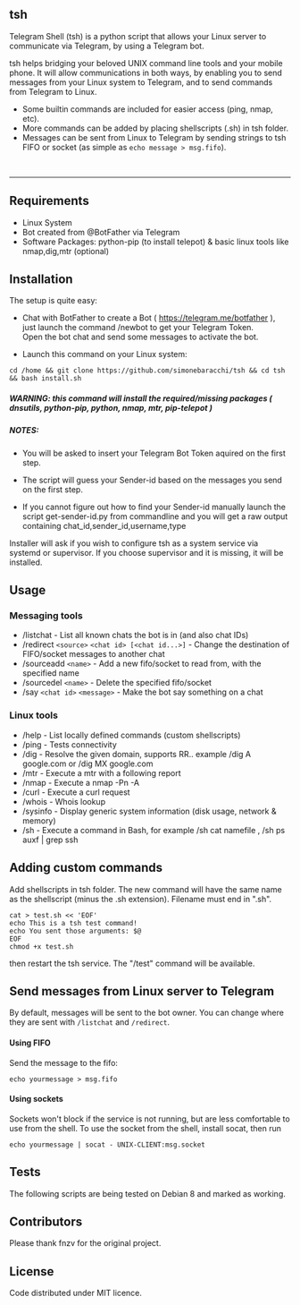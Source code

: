## tsh

Telegram Shell (tsh) is a python script that allows your Linux server to communicate via Telegram, by using a Telegram bot.

tsh helps bridging your beloved UNIX command line tools and your mobile phone. It will allow communications in both ways, by enabling you to send messages from your Linux system to Telegram, and to send commands from Telegram to Linux.

  - Some builtin commands are included for easier access (ping, nmap, etc).
  - More commands can be added by placing shellscripts (.sh) in tsh folder.
  - Messages can be sent from Linux to Telegram by sending strings to tsh FIFO or socket (as simple as `echo message > msg.fifo`).

 <br>

 -------------------------------

## Requirements
- Linux System
- Bot created from @BotFather via Telegram
- Software Packages: python-pip (to install telepot) & basic linux tools like nmap,dig,mtr (optional)

## Installation

The setup is quite easy: <br>

* Chat with BotFather to create a Bot ( https://telegram.me/botfather ), just launch the command /newbot to get your Telegram Token. <br>
 Open the bot chat and send some messages to activate the bot. <br>

* Launch this command on your Linux system: <br>

```
cd /home && git clone https://github.com/simonebaracchi/tsh && cd tsh && bash install.sh 
```

##### WARNING: this command will install the required/missing packages ( dnsutils, python-pip, python, nmap, mtr, pip-telepot )

##### NOTES:

- You will be asked to insert your Telegram Bot Token aquired on the first step. <br>

- The script will guess your Sender-id based on the messages you send on the first step. <br>

- If you cannot figure out how to find your Sender-id manually launch the script get-sender-id.py from commandline and you will get a raw output containing chat_id,sender_id,username,type <br>

Installer will ask if you wish to configure tsh as a system service via systemd or supervisor. If you choose supervisor and it is missing, it will be installed.

## Usage

### Messaging tools

- /listchat - List all known chats the bot is in (and also chat IDs)
- /redirect `<source>` `<chat id> [<chat id...>]` - Change the destination of FIFO/socket messages to another chat
- /sourceadd `<name>` - Add a new fifo/socket to read from, with the specified name
- /sourcedel `<name>` - Delete the specified fifo/socket
- /say `<chat id>` `<message>` - Make the bot say something on a chat

### Linux tools

- /help - List locally defined commands (custom shellscripts)
- /ping - Tests connectivity 
- /dig - Resolve the given domain, supports RR.. example /dig A google.com or /dig MX google.com
- /mtr - Execute a mtr with a following report
- /nmap - Execute a nmap -Pn -A
- /curl - Execute a curl request
- /whois - Whois lookup
- /sysinfo - Display generic system information (disk usage, network & memory)
- /sh - Execute a command in Bash, for example /sh cat namefile , /sh ps auxf | grep ssh

## Adding custom commands

Add shellscripts in tsh folder. The new command will have the same name as the shellscript (minus the .sh extension).
Filename must end in ".sh".

```
cat > test.sh << 'EOF'
echo This is a tsh test command!
echo You sent those arguments: $@
EOF
chmod +x test.sh
```

then restart the tsh service. The "/test" command will be available.


## Send messages from Linux server to Telegram

By default, messages will be sent to the bot owner. You can change where they are sent with `/listchat` and `/redirect`.

#### Using FIFO

Send the message to the fifo:

```
echo yourmessage > msg.fifo
```


#### Using sockets

Sockets won't block if the service is not running, but are less comfortable to use from the shell.
To use the socket from the shell, install socat, then run

```
echo yourmessage | socat - UNIX-CLIENT:msg.socket
```

## Tests

The following scripts are being tested on Debian 8 and marked as working.

## Contributors

Please thank fnzv for the original project.

## License

Code distributed under MIT licence.

